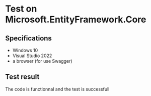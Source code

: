 # Test on Microsoft.EntityFramework.Core
## Specifications
- Windows 10
- Visual Studio 2022
- a browser (for use Swagger)
## Test result
The code is functionnal and the test is successfull
